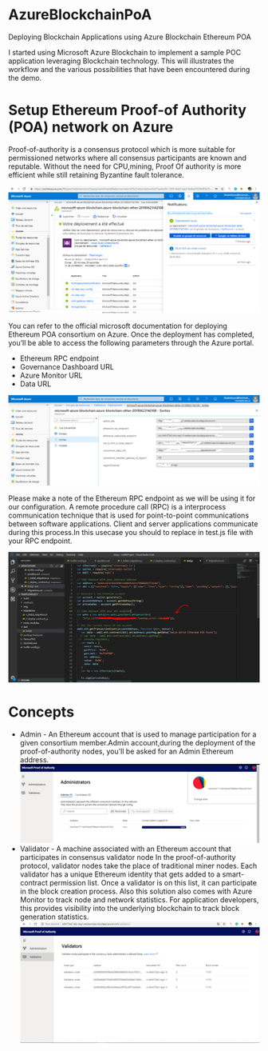 # AzureBlockchainPoA
 Deploying Blockchain Applications using Azure Blockchain Ethereum POA

I started using Microsoft Azure Blockchain to implement a sample POC application leveraging Blockchain technology.
This will illustrates the workflow and the various possibilities that have been encountered during the demo.

# Setup Ethereum Proof-of Authority (POA) network on Azure
Proof-of-authority is a consensus protocol which is more suitable for permissioned networks where all consensus participants are known and reputable.
Without the need for CPU,mining, Proof Of authority is more efficient while still retaining Byzantine fault tolerance.

![Screenshot](Img/05.PNG)

You can refer to the official microsoft documentation for deploying Ethereum POA consortium on Azure.
Once the deployment has completed, you’ll be able to access the following parameters through the Azure portal.

* Ethereum RPC endpoint
* Governance Dashboard URL
* Azure Monitor URL
* Data URL

![Screenshot](Parms.PNG)

Please make a note of the Ethereum RPC endpoint as we will be using it for our configuration.
A remote procedure call (RPC) is a interprocess communication technique that is used for point-to-point communications between software applications. 
Client and server applications communicate during this process.In this usecase you should to replace in test.js file with your RPC endpoint.

![Screenshot](Img/VSCodeAzure.PNG)

# Concepts
* Admin - An Ethereum account that is used to manage participation for a given consortium member.Admin account,during the deployment of the proof-of-authority nodes, you'll be asked for an Admin Ethereum address.
![Screenshot](Img/Admins.PNG)
* Validator - A machine associated with an Ethereum account that participates in consensus validator node In the proof-of-authority protocol, validator nodes take the place of traditional miner nodes. Each validator has a unique Ethereum identity that gets added to a smart-contract permission list. Once a validator is on this list, it can participate in the block creation process.
Also this solution also comes with Azure Monitor to track node and network statistics. For application developers, this provides visibility into the underlying blockchain to track block generation statistics. 
![Screenshot](Img/MoitoringPoA.PNG)

